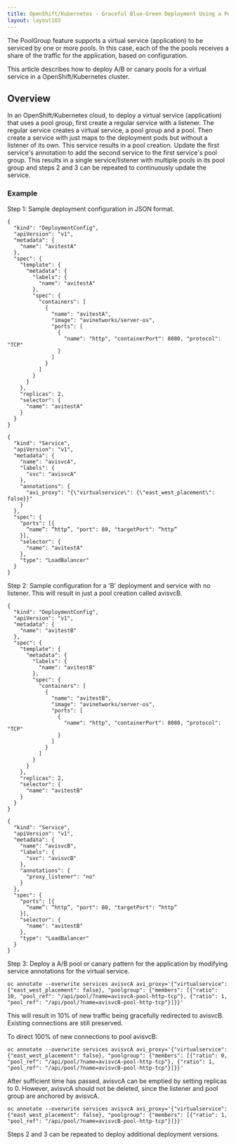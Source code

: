 ```yaml
---
title: OpenShift/Kubernetes - Graceful Blue-Green Deployment Using a Pool Group
layout: layout163
---
```

The PoolGroup feature supports a virtual service (application) to be serviced by one or more pools. In this case, each of the the pools receives a share of the traffic for the application, based on configuration.

This article describes how to deploy A/B or canary pools for a virtual service in a OpenShift/Kubernetes cluster.

## Overview

In an OpenShift/Kubernetes cloud, to deploy a virtual service (application) that uses a pool group, first create a regular service with a listener. The regular service creates a virtual service, a pool group and a pool. Then create a service with just maps to the deployment pods but without a listener of its own. This service results in a pool creation. Update the first service's annotation to add the second service to the first service's pool group. This results in a single service/listener with multiple pools in its pool group and steps 2 and 3 can be repeated to continuously update the service.

### Example

Step 1: Sample deployment configuration in JSON format.

<pre><code class="language-lua">{
  "kind": "DeploymentConfig",
  "apiVersion": "v1",
  "metadata": { 
    "name": "avitestA" 
  },
  "spec": {
    "template": {
      "metadata": {
        "labels": { 
          "name": "avitestA"
        },
        "spec": {
          "containers": [
            {
              "name": "avitestA",
              "image": "avinetworks/server-os",
              "ports": [
                { 
                  "name": "http", "containerPort": 8080, "protocol": "TCP" 
                }
              ]
            }
          ]
        }
      }
    },
    "replicas": 2,
    "selector": { 
      "name": "avitestA" 
    }
  }
}

{
  "kind": "Service",
  "apiVersion": "v1",
  "metadata": {
    "name": "avisvcA",
    "labels": { 
      "svc": "avisvcA" 
    },
    "annotations": {
      "avi_proxy": "{\"virtualservice\": {\"east_west_placement\": false}}"
    }
  },
  "spec": {
    "ports": [{ 
      “name”: “http”, "port": 80, "targetPort": “http” 
    }],
    "selector": { 
      "name": "avitestA" 
    },
    "type": "LoadBalancer"
  }
}</code></pre>  

Step 2: Sample configuration for a 'B' deployment and service with no listener. This will result in just a pool creation called avisvcB.

<pre><code class="language-lua">{
  "kind": "DeploymentConfig",
  "apiVersion": "v1",
  "metadata": { 
    "name": "avitestB" 
  },
  "spec": {
    "template": {
      "metadata": {
        "labels": { 
          "name": "avitestB"
        },
        "spec": {
          "containers": [
            {
              "name": "avitestB",
              "image": "avinetworks/server-os",
              "ports": [
                { 
                  "name": "http", "containerPort": 8080, "protocol": "TCP" 
                }
              ]
            }
          ]
        }
      }
    },
    "replicas": 2,
    "selector": { 
      "name": "avitestB" 
    }
  }
}

{
  "kind": "Service",
  "apiVersion": "v1",
  "metadata": {
    "name": "avisvcB",
    "labels": { 
      "svc": "avisvcB" 
    },
    "annotations": {
      "proxy_listener": "no"
    }
  },
  "spec": {
    "ports": [{ 
      “name”: “http”, "port": 80, "targetPort": “http” 
    }],
    "selector": { 
      "name": "avitestB" 
    },
    "type": "LoadBalancer"
  }
}</code></pre>  

Step 3: Deploy a A/B pool or canary pattern for the application by modifying service annotations for the virtual service.

<pre><code class="language-lua">oc annotate --overwrite services avisvcA avi_proxy='{"virtualservice": {"east_west_placement": false}, "poolgroup": {"members": [{"ratio": 10, "pool_ref": "/api/pool/?name=avisvcA-pool-http-tcp"}, {"ratio": 1, "pool_ref": "/api/pool/?name=avisvcB-pool-http-tcp"}]}}'</code></pre>  

This will result in 10% of new traffic being gracefully redirected to avisvcB. Existing connections are still preserved.

To direct 100% of new connections to pool avisvcB:

<pre><code class="language-lua">oc annotate --overwrite services avisvcA avi_proxy='{"virtualservice": {"east_west_placement": false}, "poolgroup": {"members": [{"ratio": 0, "pool_ref": "/api/pool/?name=avisvcA-pool-http-tcp"}, {"ratio": 1, "pool_ref": "/api/pool/?name=avisvcB-pool-http-tcp"}]}}'</code></pre>  

After sufficient time has passed, avisvcA can be emptied by setting replicas to 0. However, avisvcA should not be deleted, since the listener and pool group are anchored by avisvcA.

<pre><code class="language-lua">oc annotate --overwrite services avisvcA avi_proxy='{"virtualservice": {"east_west_placement": false}, "poolgroup": {"members": [{"ratio": 1, "pool_ref": "/api/pool/?name=avisvcB-pool-http-tcp"}]}}'</code></pre>  

Steps 2 and 3 can be repeated to deploy additional deployment versions.

